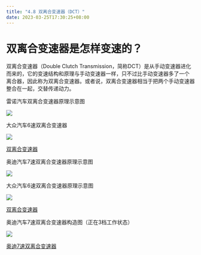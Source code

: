 ```yaml
---
title: "4.8 双离合变速器（DCT）"
date: 2023-03-25T17:30:25+08:00
---
```


# 双离合变速器是怎样变速的？

双离合变速器（Double Clutch Transmission，简称DCT）是从手动变速器进化而来的，它的变速结构和原理与手动变速器一样，只不过比手动变速器多了一个
离合器，因此称为双离合变速器。或者说，双离合变速器相当于把两个手动变速器整合在一起，交替传递动力。

雷诺汽车双离合变速器原理示意图

![](https://res.weread.qq.com/wrepub/epub_26688761_220)

大众汽车6速双离合变速器

![](https://res.weread.qq.com/wrepub/epub_26688761_221)

[双离合变速器](http://v.youku.com/v_show/id_XMTY5NTEyMzM2OA==.html)

奥迪汽车7速双离合变速器原理示意图

![](https://res.weread.qq.com/wrepub/epub_26688761_223)

大众汽车6速双离合变速器原理示意图

![](https://res.weread.qq.com/wrepub/epub_26688761_224)

[双离合变速器](http://v.youku.com/v_show/id_XMTY5NTExNzMyOA==.html)

奥迪汽车7速双离合变速器构造图（正在3档工作状态）

![](https://res.weread.qq.com/wrepub/epub_26688761_226)

[奥迪7速双离合变速器](http://v.youku.com/v_show/id_XMTY5NTExMzU4MA==.html)
